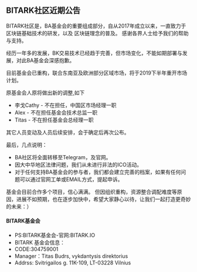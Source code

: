 ## BITARK社区近期公告

BITARK社区是，BA基金会的重要组成部分，自从2017年成立以来，一直致力于区块链基础技术的研发，以及
区块链理念的普及。
感谢各界人士给予我们的帮助与支持。

经历一年多的发展，BK交易技术已经趋于完善，但市场变化，不能如期部署与发展，对此BA基金会深感抱歉。

目前基金会已重构，联合东南亚及欧洲部分区域市场，将于2019下半年重开市场计划。

原基金会人原将做出新的调整,如下

- 李戈Cathy - 不在担任，中国区市场经理一职
- Alex - 不在担任基金会技术总监一职
- Titas - 不在担任基金会总经理一职

其它人员变动及人员后续安排，会于确定后再次公布。

最后，几点说明：
- BA社区将全面转移至Telegram，及官网。
- 因大中华地区法律问题，我们从未进行非法的ICO活动。
- 对于任何支持BA基金会的参与者，我们都会建立完善的档案，如果有任何问题可以通过官网工单或EMAIL方式，提起申诉。

基金会目前合作多个项目，信心满满。 但因组织重构，资源整合调配难度等原因，进展不如预期，也在逐步加快中，希望大家静心以待，让我们一起打造更奇妙的未来：）


#### BITARK基金会

- PS:BITARK基金会-官网:BITARK.IO
- BITARK 基金会信息：
- CODE:304759001
- Manager：Titas Budrs, vykdantysis direktorius
- Addrss: Svitrigailos g. 11K-109, LT-03228 Vilnius
